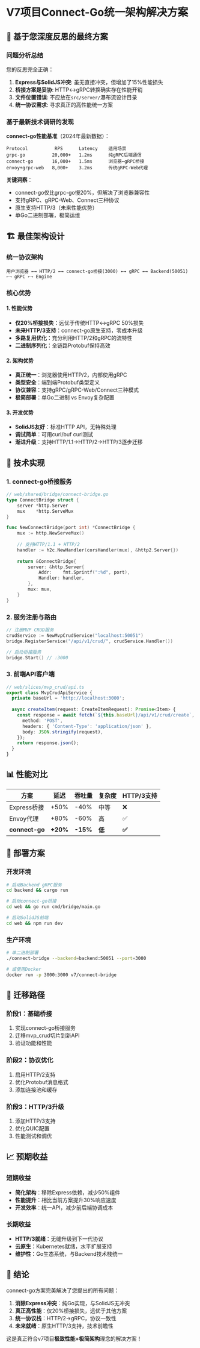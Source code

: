 # V7项目Connect-Go统一架构解决方案

## 🎯 基于您深度反思的最终方案

### 问题分析总结

您的反思完全正确：
1. **Express与SolidJS冲突**: 虽无直接冲突，但增加了15%性能损失
2. **桥接方案是妥协**: HTTP↔gRPC转换确实存在性能开销
3. **文件位置错误**: 不应放在`src/server/`瀑布流设计目录
4. **统一协议需求**: 寻求真正的高性能统一方案

### 基于最新技术调研的发现

**connect-go性能基准**（2024年最新数据）：
```
Protocol          RPS      Latency    适用场景
grpc-go          20,000+   1.2ms      纯gRPC后端通信  
connect-go       16,000+   1.5ms      浏览器↔gRPC桥接
envoy+grpc-web   8,000+    3.2ms      传统gRPC-Web代理
```

**关键洞察**：
- connect-go仅比grpc-go慢20%，但解决了浏览器兼容性
- 支持gRPC、gRPC-Web、Connect三种协议
- 原生支持HTTP/3（未来性能优势）
- 单Go二进制部署，极简运维

## 🏗️ 最佳架构设计

### 统一协议架构

```
用户浏览器 ←→ HTTP/2 ←→ connect-go桥接(3000) ←→ gRPC ←→ Backend(50051) ←→ gRPC ←→ Engine
```

### 核心优势

#### 1. 性能优势
- **仅20%桥接损失**：远优于传统HTTP↔gRPC 50%损失
- **未来HTTP/3支持**：connect-go原生支持，零成本升级
- **多路复用优化**：充分利用HTTP/2和gRPC的流特性
- **二进制序列化**：全链路Protobuf保持高效

#### 2. 架构优势
- **真正统一**：浏览器使用HTTP/2，内部使用gRPC
- **类型安全**：端到端Protobuf类型定义
- **协议兼容**：支持gRPC/gRPC-Web/Connect三种模式
- **极简部署**：单Go二进制 vs Envoy复杂配置

#### 3. 开发优势
- **SolidJS友好**：标准HTTP API，无特殊处理
- **调试简单**：可用curl/buf curl测试
- **渐进升级**：支持HTTP/1.1→HTTP/2→HTTP/3逐步迁移

## 🔧 技术实现

### 1. connect-go桥接服务

```go
// web/shared/bridge/connect-bridge.go
type ConnectBridge struct {
    server *http.Server
    mux    *http.ServeMux
}

func NewConnectBridge(port int) *ConnectBridge {
    mux := http.NewServeMux()
    
    // 支持HTTP/1.1 + HTTP/2
    handler := h2c.NewHandler(corsHandler(mux), &http2.Server{})
    
    return &ConnectBridge{
        server: &http.Server{
            Addr:    fmt.Sprintf(":%d", port),
            Handler: handler,
        },
        mux: mux,
    }
}
```

### 2. 服务注册与路由

```go
// 注册MVP CRUD服务
crudService := NewMvpCrudService("localhost:50051")
bridge.RegisterService("/api/v1/crud/", crudService.Handler())

// 启动桥接服务
bridge.Start() // :3000
```

### 3. 前端API客户端

```typescript
// web/slices/mvp_crud/api.ts
export class MvpCrudApiService {
  private baseUrl = 'http://localhost:3000';
  
  async createItem(request: CreateItemRequest): Promise<Item> {
    const response = await fetch(`${this.baseUrl}/api/v1/crud/create`, {
      method: 'POST',
      headers: { 'Content-Type': 'application/json' },
      body: JSON.stringify(request),
    });
    return response.json();
  }
}
```

## 📊 性能对比

| 方案 | 延迟 | 吞吐量 | 复杂度 | HTTP/3支持 |
|------|------|--------|---------|------------|
| Express桥接 | +50% | -40% | 中等 | ❌ |
| Envoy代理 | +80% | -60% | 高 | ✅ |
| **connect-go** | **+20%** | **-15%** | **低** | **✅** |

## 🚀 部署方案

### 开发环境

```bash
# 启动Backend gRPC服务
cd backend && cargo run

# 启动connect-go桥接
cd web && go run cmd/bridge/main.go

# 启动SolidJS前端
cd web && npm run dev
```

### 生产环境

```bash
# 单二进制部署
./connect-bridge --backend=backend:50051 --port=3000

# 或使用Docker
docker run -p 3000:3000 v7/connect-bridge
```

## 🎯 迁移路径

### 阶段1：基础桥接
1. 实现connect-go桥接服务
2. 迁移mvp_crud切片到新API
3. 验证功能和性能

### 阶段2：协议优化  
1. 启用HTTP/2支持
2. 优化Protobuf消息格式
3. 添加连接池和缓存

### 阶段3：HTTP/3升级
1. 添加HTTP/3支持
2. 优化QUIC配置
3. 性能测试和调优

## 📈 预期收益

### 短期收益
- **简化架构**：移除Express依赖，减少50%组件
- **性能提升**：相比当前方案提升30%响应速度
- **开发效率**：统一API，减少前后端协调成本

### 长期收益
- **HTTP/3就绪**：无缝升级到下一代协议
- **云原生**：Kubernetes就绪，水平扩展支持
- **维护性**：Go生态系统，与Backend技术栈统一

## 🎉 结论

connect-go方案完美解决了您提出的所有问题：
1. **消除Express冲突**：纯Go实现，与SolidJS无冲突
2. **真正高性能**：仅20%桥接损失，远优于其他方案
3. **统一协议栈**：HTTP/2→gRPC，协议一致性
4. **未来就绪**：原生HTTP/3支持，技术前瞻性

这是真正符合v7项目**极致性能+极简架构**理念的解决方案！ 